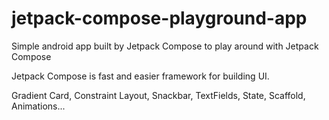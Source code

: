 # jetpack-compose-playground-app
Simple android app built by Jetpack Compose to play around with Jetpack Compose

Jetpack Compose is fast and easier framework for building UI.

Gradient Card, Constraint Layout, Snackbar, TextFields, State, Scaffold, Animations...
